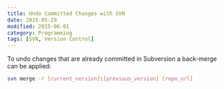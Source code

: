 ```yaml
---
title: Undo Committed Changes with SVN
date: 2015-05-29
modified: 2015-06-01
category: Programming
tags: [SVN, Version Control]
---
```

To undo changes that are already committed in Subversion a back-merge can be applied:

```bash
svn merge -r [current_version]:[previous_version] [repo_url]
```
